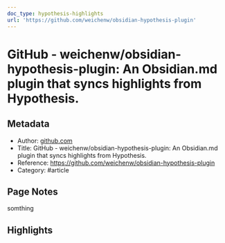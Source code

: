 ```yaml
---
doc_type: hypothesis-highlights
url: 'https://github.com/weichenw/obsidian-hypothesis-plugin'
---
```


# GitHub - weichenw/obsidian-hypothesis-plugin: An Obsidian.md plugin that syncs highlights from Hypothesis.

## Metadata
- Author: [github.com]()
- Title: GitHub - weichenw/obsidian-hypothesis-plugin: An Obsidian.md plugin that syncs highlights from Hypothesis.
- Reference: https://github.com/weichenw/obsidian-hypothesis-plugin
- Category: #article

## Page Notes
somthing 
## Highlights


